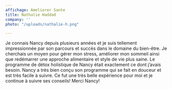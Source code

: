 ```yaml
---
affichage: Ameliorer Sante
title: Nathalie Haddad
company: ''
photo: "/uploads/nathalie-h.png"

---
```

Je connais Nancy depuis plusieurs années et je suis tellement impressionnée par son parcours et succès dans le domaine du bien-être. Je cherchais un moyen pour gérer mon stress, améliorer mon sommeil ainsi que redémarrer une approche alimentaire et style de vie plus saine. Le programme de détox holistique de Nancy était exactement ce dont j’avais besoin. Nancy a très bien conçu son programme qui se fait en douceur et est très facile à suivre. Ce fut une très belle expérience pour moi et je continue à suivre ses conseils! Merci Nancy!